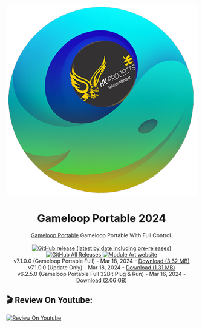<p align="center">
  <img src="/gameloop_hk4tech.png">
</p>
<h1 align="center">Gameloop Portable 2024</h1>

<p align="center">
  <a href="https://hk4tech.com/g-tut/gameloopportable">Gameloop Portable</a> Gameloop Portable With Full Control.
  <br><br>
  <a href="https://github.com/AhmedNasserHK/GameloopPortableUpdater/releases">
    <img alt="GitHub release (latest by date including pre-releases)" src="https://img.shields.io/github/v/release/AhmedNasserHK/GameloopPortableUpdater?include_prereleases">
    <img alt="GitHub All Releases" src="https://img.shields.io/github/downloads/AhmedNasserHK/GameloopPortableUpdater/total">
  </a>
  <a href="https://hk4tech.com">
    <img alt="Module Art website" src="https://img.shields.io/badge/www-HKProjects-%2300BCD4">
  </a>
  <a href="https://hk4tech.com/home/GameloopPortableUpdater">
  </a>
  <br>
  v7.1.0.0 (Gameloop Portable Full) - Mar 18, 2024 - <a href="https://github.com/AhmedNasserHK/GameloopPortableUpdater/releases/download/6.2.5.0/Gameloop.Portable.FULL.v7.1.0.0.7z">Download (3.62 MB)</a>
   <br>
  v7.1.0.0 (Update Only) - Mar 18, 2024 - <a href="https://github.com/AhmedNasserHK/GameloopPortableUpdater/releases/download/6.2.5.0/Gameloop.Portable.Update.Only.v7.1.0.0.7z">Download (1.31 MB)</a>
  <br>
  v6.2.5.0 (Gameloop Portable Full 32Bit Plug & Run) - Mar 16, 2024 - <a href="https://github.com/AhmedNasserHK/GameloopPortableUpdater/releases/download/6.2.5.0/Gameloop.Portable.32Bit.Plug.Run.v6.2.5.0.url">Download (2.06 GB)</a>
  <br>


## 🎬 Review On Youtube:

 [![Review On Youtube](https://img.youtube.com/vi/l7LpX1nnbJQ/0.jpg)](https://youtu.be/l7LpX1nnbJQ "Review On Youtube")

</p>


